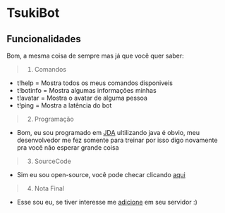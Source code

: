 # TsukiBot
## Funcionalidades
Bom, a mesma coisa de sempre mas já que você quer saber:
> 1. Comandos
- t!help = Mostra todos os meus comandos disponiveis
- t!botinfo = Mostra algumas informações minhas
- t!avatar = Mostra o avatar de alguma pessoa
- t!ping = Mostra a latência do bot
> 2. Programação
- Bom, eu sou programado em [JDA](https://github.com/DV8FromTheWorld/JDA) ultilizando java é obvio, meu desenvolvedor me fez somente para treinar por isso digo novamente pra você não esperar grande coisa
> 3. SourceCode
- Sim eu sou open-source, você pode checar clicando [aqui](https://github.com/yADGithub/tsukibot)
> 4. Nota Final
- Esse sou eu, se tiver interesse me [adicione](https://canary.discord.com/api/oauth2/authorize?client_id=803979761436721192&permissions=8&scope=bot) em seu servidor :)
